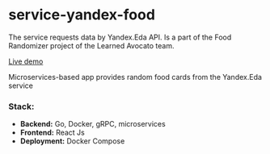 # service-yandex-food

The service requests data by Yandex.Eda API. Is a part of the Food Randomizer project of the Learned Avocato team.

[Live demo](https://learned-avocato.ru/)

Microservices-based app provides random food cards from the Yandex.Eda service

### Stack:
* **Backend:** Go, Docker, gRPC, microservices
* **Frontend:** React Js
* **Deployment:** Docker Compose
